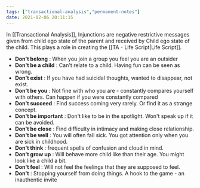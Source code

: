 ```yaml
---
tags: ["transactional-analysis","permanent-notes"]
date: 2021-02-06 20:11:15
---
```


In [[Transactional Analysis]], Injunctions are negative restrictive messages given from child ego state of the parent and received by Child ego state of the child. This plays a role in creating the [[TA - Life Script|Life Script]].

- **Don't belong** : When you join a group you feel you are an outsider
- **Don't be a child** : Can't relate to a child. Having fun can be seen as wrong.
- **Don't exist** : If you have had suicidal thoughts, wanted to disappear, not exist. 
- **Don't be you** : Not fine with who you are - constantly compares yourself with others. Can happen if you were constantly compared
- **Don't succeed** : Find success coming very rarely. Or find it as a strange concept.
- **Don't be important** : Don't like to be in the spotlight. Won't speak up if it can be avoided.
- **Don't be close** : Find difficulty in intimacy and making close relationship.
- **Don't be well** : You will often fall sick. You got attention only when you are sick in childhood.
- **Don't think** : frequent spells of confusion and cloud in mind.
- **Don't grow up** : Will behave more child like than their age. You might look like a child a bit.
- **Don't feel** : Will not feel the feelings that they are supposed to feel.
- **Don't** : Stopping yourself from doing things. A hook to the game - an inauthentic invite
